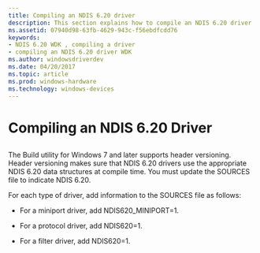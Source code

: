 ```yaml
---
title: Compiling an NDIS 6.20 driver
description: This section explains how to compile an NDIS 6.20 driver
ms.assetid: 07940d98-63fb-4629-943c-f56ebdfcdd76
keywords:
- NDIS 6.20 WDK , compiling a driver
- compiling an NDIS 6.20 driver WDK
ms.author: windowsdriverdev
ms.date: 04/20/2017
ms.topic: article
ms.prod: windows-hardware
ms.technology: windows-devices
---
```


# Compiling an NDIS 6.20 Driver


## <a href="" id="ddk-compiling-an-ndis-6-20-driver-ng"></a>


The Build utility for Windows 7 and later supports header versioning. Header versioning makes sure that NDIS 6.20 drivers use the appropriate NDIS 6.20 data structures at compile time. You must update the SOURCES file to indicate NDIS 6.20.

For each type of driver, add information to the SOURCES file as follows:

-   For a miniport driver, add NDIS620\_MINIPORT=1.

-   For a protocol driver, add NDIS620=1.

-   For a filter driver, add NDIS620=1.

 

 





